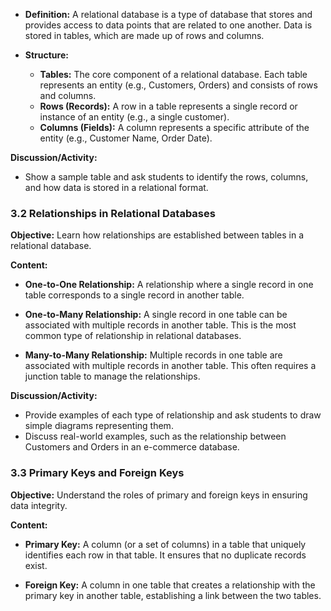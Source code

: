 - **Definition:** A relational database is a type of database that stores and provides access to data points that are related to one another. Data is stored in tables, which are made up of rows and columns.
  
- **Structure:**
  - **Tables:** The core component of a relational database. Each table represents an entity (e.g., Customers, Orders) and consists of rows and columns.
  - **Rows (Records):** A row in a table represents a single record or instance of an entity (e.g., a single customer).
  - **Columns (Fields):** A column represents a specific attribute of the entity (e.g., Customer Name, Order Date).

**Discussion/Activity:**
- Show a sample table and ask students to identify the rows, columns, and how data is stored in a relational format.

### 3.2 Relationships in Relational Databases

**Objective:** Learn how relationships are established between tables in a relational database.

**Content:**

- **One-to-One Relationship:** A relationship where a single record in one table corresponds to a single record in another table.
  
- **One-to-Many Relationship:** A single record in one table can be associated with multiple records in another table. This is the most common type of relationship in relational databases.
  
- **Many-to-Many Relationship:** Multiple records in one table are associated with multiple records in another table. This often requires a junction table to manage the relationships.

**Discussion/Activity:**
- Provide examples of each type of relationship and ask students to draw simple diagrams representing them.
- Discuss real-world examples, such as the relationship between Customers and Orders in an e-commerce database.

### 3.3 Primary Keys and Foreign Keys

**Objective:** Understand the roles of primary and foreign keys in ensuring data integrity.

**Content:**

- **Primary Key:** A column (or a set of columns) in a table that uniquely identifies each row in that table. It ensures that no duplicate records exist.
  
- **Foreign Key:** A column in one table that creates a relationship with the primary key in another table, establishing a link between the two tables.

